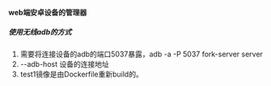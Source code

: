 #### web端安卓设备的管理器
##### 使用无线adb的方式
1. 需要将连接设备的adb的端口5037暴露，adb -a -P 5037 fork-server server
2. --adb-host 设备的连接地址
3. test1镜像是由Dockerfile重新build的。
